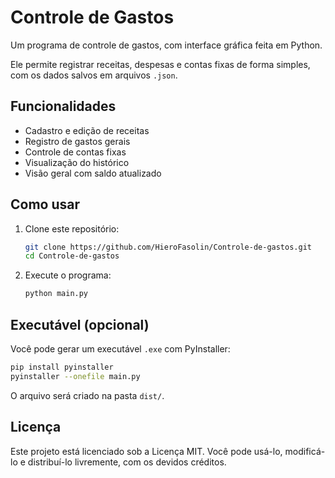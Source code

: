 # Controle de Gastos

Um programa de controle de gastos, com interface gráfica feita em Python.

Ele permite registrar receitas, despesas e contas fixas de forma simples, com os dados salvos em arquivos `.json`.

## Funcionalidades

- Cadastro e edição de receitas
- Registro de gastos gerais
- Controle de contas fixas
- Visualização do histórico
- Visão geral com saldo atualizado

## Como usar

1. Clone este repositório:
   ```bash
   git clone https://github.com/HieroFasolin/Controle-de-gastos.git
   cd Controle-de-gastos
   ```

2. Execute o programa:
   ```bash
   python main.py
   ```

## Executável (opcional)

Você pode gerar um executável `.exe` com PyInstaller:

```bash
pip install pyinstaller
pyinstaller --onefile main.py
```

O arquivo será criado na pasta `dist/`.

## Licença

Este projeto está licenciado sob a Licença MIT.
Você pode usá-lo, modificá-lo e distribuí-lo livremente, com os devidos créditos.
